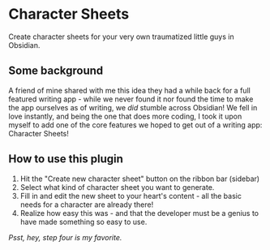 # Character Sheets

Create character sheets for your very own traumatized little guys in Obsidian.

## Some background

A friend of mine shared with me this idea they had a while back for a full featured writing app - while we never found it nor found the time to make the app ourselves as of writing, we *did* stumble across Obsidian! We fell in love instantly, and being the one that does more coding, I took it upon myself to add one of the core features we hoped to get out of a writing app: Character Sheets!

## How to use this plugin

1. Hit the "Create new character sheet" button on the ribbon bar (sidebar)
2. Select what kind of character sheet you want to generate.
3. Fill in and edit the new sheet to your heart's content - all the basic needs for a character are already there!
4. Realize how easy this was - and that the developer must be a genius to have made something so easy to use.

*Psst, hey, step four is my favorite.*
